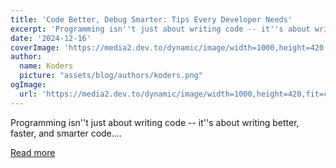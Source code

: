 ```yaml
---
title: 'Code Better, Debug Smarter: Tips Every Developer Needs'
excerpt: 'Programming isn''t just about writing code -- it''s about writing better, faster, and smarter code....'
date: '2024-12-16'
coverImage: 'https://media2.dev.to/dynamic/image/width=1000,height=420,fit=cover,gravity=auto,format=auto/https%3A%2F%2Fdev-to-uploads.s3.amazonaws.com%2Fuploads%2Farticles%2Fj1shwlvc264g9db6w0lj.png'
author:
  name: Koders
  picture: "assets/blog/authors/koders.png"
ogImage:
  url: 'https://media2.dev.to/dynamic/image/width=1000,height=420,fit=cover,gravity=auto,format=auto/https%3A%2F%2Fdev-to-uploads.s3.amazonaws.com%2Fuploads%2Farticles%2Fj1shwlvc264g9db6w0lj.png'
---
```


Programming isn''t just about writing code -- it''s about writing better, faster, and smarter code....

[Read more](https://dev.to/0x3d_site/code-better-debug-smarter-tips-every-developer-needs-i65)
